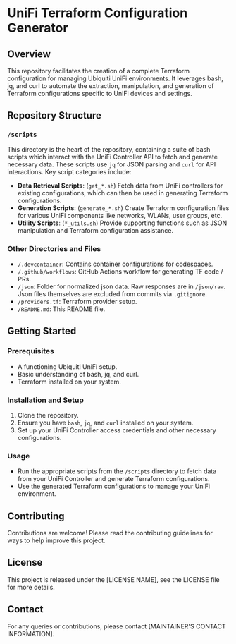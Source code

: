 # UniFi Terraform Configuration Generator

## Overview
This repository facilitates the creation of a complete Terraform configuration for managing Ubiquiti UniFi environments. It leverages bash, jq, and curl to automate the extraction, manipulation, and generation of Terraform configurations specific to UniFi devices and settings.

## Repository Structure

### `/scripts`
This directory is the heart of the repository, containing a suite of bash scripts which interact with the UniFi Controller API to fetch and generate necessary data. These scripts use `jq` for JSON parsing and `curl` for API interactions. Key script categories include:

- **Data Retrieval Scripts**: (`get_*.sh`) Fetch data from UniFi controllers for existing configurations, which can then be used in generating Terraform configurations.
- **Generation Scripts**: (`generate_*.sh`) Create Terraform configuration files for various UniFi components like networks, WLANs, user groups, etc.
- **Utility Scripts**: (`*_utils.sh`) Provide supporting functions such as JSON manipulation and Terraform configuration assistance.

### Other Directories and Files
- `/.devcontainer`: Contains container configurations for codespaces.
- `/.github/workflows`: GitHub Actions workflow for generating TF code / PRs.
- `/json`: Folder for normalized json data. Raw responses are in `/json/raw`. Json files themselves are excluded from commits via `.gitignore`.
- `/providers.tf`: Terraform provider setup.
- `/README.md`: This README file.

## Getting Started

### Prerequisites
- A functioning Ubiquiti UniFi setup.
- Basic understanding of bash, jq, and curl.
- Terraform installed on your system.

### Installation and Setup
1. Clone the repository.
2. Ensure you have `bash`, `jq`, and `curl` installed on your system.
3. Set up your UniFi Controller access credentials and other necessary configurations.

### Usage
- Run the appropriate scripts from the `/scripts` directory to fetch data from your UniFi Controller and generate Terraform configurations.
- Use the generated Terraform configurations to manage your UniFi environment.

## Contributing
Contributions are welcome! Please read the contributing guidelines for ways to help improve this project.

## License
This project is released under the [LICENSE NAME], see the LICENSE file for more details.

## Contact
For any queries or contributions, please contact [MAINTAINER'S CONTACT INFORMATION].

